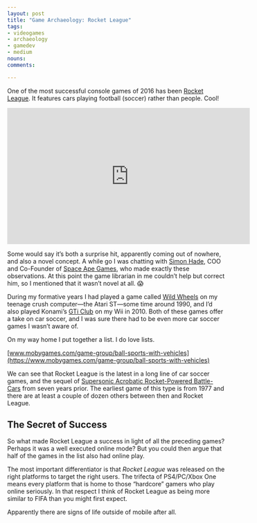 ```yaml
---
layout: post
title: "Game Archaeology: Rocket League"
tags:
- videogames
- archaeology
- gamedev
- medium
nouns:
comments: 

---
```


One of the most successful console games of 2016 has been [Rocket League](http://www.rocketleaguegame.com/). It features cars playing football (soccer) rather than people. Cool!

<iframe width="560" height="315" src="https://www.youtube.com/embed/r4iT0yZEwk8" title="YouTube video player" frameborder="0" allow="accelerometer; autoplay; clipboard-write; encrypted-media; gyroscope; picture-in-picture" allowfullscreen></iframe>

Some would say it’s both a surprise hit, apparently coming out of nowhere, and also a novel concept. A while go I was chatting with [Simon Hade](http://www.spaceapegames.com/about/board-of-directors/), COO and Co-Founder of [Space Ape Games](http://www.spaceapegames.com/), who made exactly these observations. At this point the game librarian in me couldn’t help but correct him, so I mentioned that it wasn’t novel at all. 😱

During my formative years I had played a game called [Wild Wheels](http://www.mobygames.com/game/wild-wheels) on my teenage crush computer—the Atari ST—some time around 1990, and I’d also played Konami’s [GTi Club](https://en.wikipedia.org/wiki/GTI_Club) on my Wii in 2010. Both of these games offer a take on car soccer, and I was sure there had to be even more car soccer games I wasn’t aware of.

On my way home I put together a list. I do love lists.

[www.mobygames.com/game-group/ball-sports-with-vehicles](https://www.mobygames.com/game-group/ball-sports-with-vehicles)

We can see that Rocket League is the latest in a long line of car soccer games, and the sequel of [Supersonic Acrobatic Rocket-Powered Battle-Cars](https://en.wikipedia.org/wiki/Supersonic_Acrobatic_Rocket-Powered_Battle-Cars) from seven years prior. The earliest game of this type is from 1977 and there are at least a couple of dozen others between then and Rocket League.

The Secret of Success
---------------------

So what made Rocket League a success in light of all the preceding games? Perhaps it was a well executed online mode? But you could then argue that half of the games in the list also had online play.

The most important differentiator is that _Rocket League_ was released on the right platforms to target the right users. The trifecta of PS4/PC/Xbox One means every platform that is home to those “hardcore” gamers who play online seriously. In that respect I think of Rocket League as being more similar to FIFA than you might first expect.

Apparently there are signs of life outside of mobile after all.